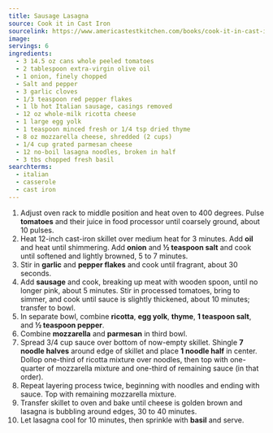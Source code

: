 ```yaml
---
title: Sausage Lasagna
source: Cook it in Cast Iron
sourcelink: https://www.americastestkitchen.com/books/cook-it-in-cast-iron?q=&fR[search_browse_slugs][0]=cook-it-in-cast-iron&fR[search_document_klass][0]=recipe&fR[search_site_list][0]=atk
image:
servings: 6
ingredients:
  - 3 14.5 oz cans whole peeled tomatoes
  - 2 tablespoon extra-virgin olive oil
  - 1 onion, finely chopped
  - Salt and pepper
  - 3 garlic cloves
  - 1/3 teaspoon red pepper flakes
  - 1 lb hot Italian sausage, casings removed
  - 12 oz whole-milk ricotta cheese
  - 1 large egg yolk
  - 1 teaspoon minced fresh or 1/4 tsp dried thyme
  - 8 oz mozzarella cheese, shredded (2 cups)
  - 1/4 cup grated parmesan cheese
  - 12 no-boil lasagna noodles, broken in half
  - 3 tbs chopped fresh basil
searchterms:
  - italian
  - casserole
  - cast iron
---
```


1. Adjust oven rack to middle position and heat oven to 400 degrees. Pulse **tomatoes** and their juice in food processor until coarsely ground, about 10 pulses.
2. Heat 12-inch cast-iron skillet over medium heat for 3 minutes. Add **oil** and heat until shimmering. Add **onion** and **½ teaspoon salt** and cook until softened and lightly browned, 5 to 7 minutes.
3. Stir in **garlic** and **pepper flakes** and cook until fragrant, about 30 seconds.
4. Add **sausage** and cook, breaking up meat with wooden spoon, until no longer pink, about 5 minutes. Stir in processed tomatoes, bring to simmer, and cook until sauce is slightly thickened, about 10 minutes; transfer to bowl.
5. In separate bowl, combine **ricotta**, **egg yolk**, **thyme**, **1 teaspoon salt**, and **½ teaspoon pepper**.
6. Combine **mozzarella** and **parmesan** in third bowl.
7. Spread 3/4 cup sauce over bottom of now-empty skillet. Shingle **7 noodle halves** around edge of skillet and place **1 noodle half** in center. Dollop one-third of ricotta mixture over noodles, then top with one-quarter of mozzarella mixture and one-third of remaining sauce (in that order).
8. Repeat layering process twice, beginning with noodles and ending with sauce. Top with remaining mozzarella mixture.
9. Transfer skillet to oven and bake until cheese is golden brown and lasagna is bubbling around edges, 30 to 40 minutes.
10. Let lasagna cool for 10 minutes, then sprinkle with **basil** and serve.
